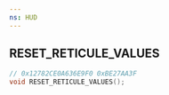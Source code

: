 ```yaml
---
ns: HUD
---
```

## RESET_RETICULE_VALUES

```c
// 0x12782CE0A636E9F0 0xBE27AA3F
void RESET_RETICULE_VALUES();
```


